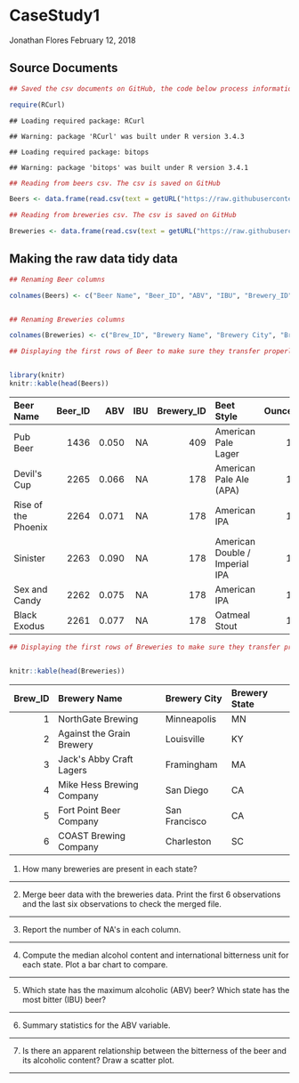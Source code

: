 CaseStudy1
================
Jonathan Flores
February 12, 2018

Source Documents
----------------

``` r
## Saved the csv documents on GitHub, the code below process information from GitHub instead of our local computers.

require(RCurl)
```

    ## Loading required package: RCurl

    ## Warning: package 'RCurl' was built under R version 3.4.3

    ## Loading required package: bitops

    ## Warning: package 'bitops' was built under R version 3.4.1

``` r
## Reading from beers csv. The csv is saved on GitHub

Beers <- data.frame(read.csv(text = getURL("https://raw.githubusercontent.com/jfzjonathan/casestudy1/master/Beers.csv"),header = TRUE,sep=","))

## Reading from breweries csv. The csv is saved on GitHub

Breweries <- data.frame(read.csv(text = getURL("https://raw.githubusercontent.com/jfzjonathan/casestudy1/master/Breweries.csv"),header = TRUE,sep=","))
```

Making the raw data tidy data
-----------------------------

``` r
## Renaming Beer columns

colnames(Beers) <- c("Beer Name", "Beer_ID", "ABV", "IBU", "Brewery_ID","Beet Style", "Ounces")


## Renaming Breweries columns

colnames(Breweries) <- c("Brew_ID", "Brewery Name", "Brewery City", "Brewery State")
```

``` r
## Displaying the first rows of Beer to make sure they transfer properly


library(knitr)
knitr::kable(head(Beers))
```

| Beer Name           |  Beer\_ID|    ABV|  IBU|  Brewery\_ID| Beet Style                     |  Ounces|
|:--------------------|---------:|------:|----:|------------:|:-------------------------------|-------:|
| Pub Beer            |      1436|  0.050|   NA|          409| American Pale Lager            |      12|
| Devil's Cup         |      2265|  0.066|   NA|          178| American Pale Ale (APA)        |      12|
| Rise of the Phoenix |      2264|  0.071|   NA|          178| American IPA                   |      12|
| Sinister            |      2263|  0.090|   NA|          178| American Double / Imperial IPA |      12|
| Sex and Candy       |      2262|  0.075|   NA|          178| American IPA                   |      12|
| Black Exodus        |      2261|  0.077|   NA|          178| Oatmeal Stout                  |      12|

``` r
## Displaying the first rows of Breweries to make sure they transfer properly


knitr::kable(head(Breweries))
```

|  Brew\_ID| Brewery Name              | Brewery City  | Brewery State |
|---------:|:--------------------------|:--------------|:--------------|
|         1| NorthGate Brewing         | Minneapolis   | MN            |
|         2| Against the Grain Brewery | Louisville    | KY            |
|         3| Jack's Abby Craft Lagers  | Framingham    | MA            |
|         4| Mike Hess Brewing Company | San Diego     | CA            |
|         5| Fort Point Beer Company   | San Francisco | CA            |
|         6| COAST Brewing Company     | Charleston    | SC            |

1. How many breweries are present in each state?
------------------------------------------------

2. Merge beer data with the breweries data. Print the first 6 observations and the last six observations to check the merged file.
----------------------------------------------------------------------------------------------------------------------------------

3. Report the number of NA's in each column.
--------------------------------------------

4. Compute the median alcohol content and international bitterness unit for each state. Plot a bar chart to compare.
--------------------------------------------------------------------------------------------------------------------

5. Which state has the maximum alcoholic (ABV) beer? Which state has the most bitter (IBU) beer?
------------------------------------------------------------------------------------------------

6. Summary statistics for the ABV variable.
-------------------------------------------

7. Is there an apparent relationship between the bitterness of the beer and its alcoholic content? Draw a scatter plot.
-----------------------------------------------------------------------------------------------------------------------
